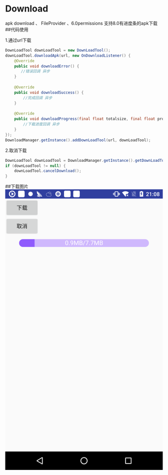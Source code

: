 # Download
apk download 、 FileProvider 、6.0permissions  支持8.0有进度条的apk下载
##代码使用

1.通过url下载
```Java
DownLoadTool downLoadTool = new DownLoadTool();
downLoadTool.downloadApk(url, new OnDownloadListener() {
    @Override
    public void downloadError() {
       //错误回调 异步
    }

    @Override
    public void downloadSuccess() {
        //完成回调 异步
    }

    @Override
    public void downloadProgress(final float totalsize, final float progress) {
        //下载进度回调 异步
    }
});
DownloadManager.getInstance().addDownLoadTool(url, downLoadTool);
```
2.取消下载
```Java
DownLoadTool downLoadTool = DownloadManager.getInstance().getDownLoadTool(url);
if (downLoadTool != null) {
    downLoadTool.cancelDownload();
}
```

##下载图片
![image width="150" height="150"](https://github.com/wuzhenjiang/Download/raw/develop/app/src/main/res/drawable/download_icon.png)

